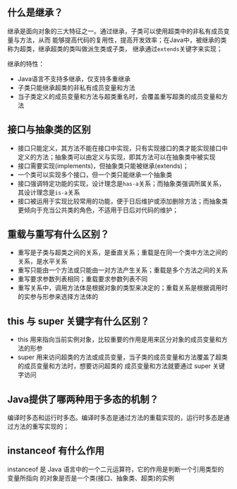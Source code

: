 ## 什么是继承？
	
继承是面向对象的三大特征之一。通过继承，子类可以使用超类中的非私有成员变量与方法，从而
能够提高代码的复用性，提高开发效率；在Java中，被继承的类称为超类，继承超类的类叫做派生类或子类，
继承通过`extends`关键字来实现；

继承的特性：
- Java语言不支持多继承，仅支持多重继承
- 子类只能继承超类的非私有成员变量和方法
- 当子类定义的成员变量和方法与超类重名时，会覆盖重写超类的成员变量和方法

## 接口与抽象类的区别

- 接口只能定义，其方法不能在接口中实现，只有实现接口的类才能实现接口中定义的方法；抽象类可以由定义与实现，即其方法可以在抽象类中被实现
- 接口需要实现(implements)，但抽象类只能被继承(extends)；
- 一个类可以实现多个接口，但一个类只能继承一个抽象类
- 接口强调特定功能的实现，设计理念是`has-a`关系；而抽象类强调所属关系，其设计理念是`is-a`关系
- 接口被运用于实现比较常用的功能，便于日后维护或添加删除方法；而抽象类更倾向于充当公共类的角色，不适用于日后对代码的维护；

## 重载与重写有什么区别？
	
- 重写是子类与超类之间的关系，是垂直关系；重载是在同一个类中方法之间的关系，是水平关系
- 重写只能由一个方法或只能由一对方法产生关系；重载是多个方法之间的关系
- 重写要求参数列表相同；重载要求参数列表不同
- 重写关系中，调用方法体是根据对象的类型来决定的；重载关系是根据调用时的实参与形参来选择方法体的


## this 与 super 关键字有什么区别？

- this 用来指向当前实例对象，比较重要的作用是用来区分对象的成员变量和方法的形参
- super 用来访问超类的方法或成员变量，当子类的成员变量和方法覆盖了超类的成员变量和方法时，想要访问超类的
	成员变量和方法就要通过 super 关键字访问

## Java提供了哪两种用于多态的机制？

编译时多态和运行时多态。编译时多态是通过方法的重载实现的，运行时多态是通过方法的重写实现的；

## instanceof 有什么作用
	
instanceof 是 Java 语言中的一个二元运算符，它的作用是判断一个引用类型的变量所指向
的对象是否是一个类(接口、抽象类、超类)的实例

